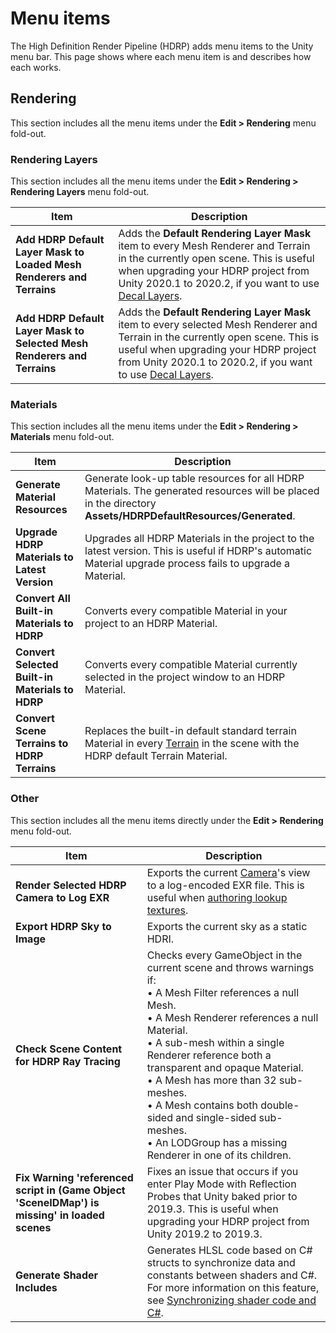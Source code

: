 # Menu items

The High Definition Render Pipeline (HDRP) adds menu items to the Unity menu bar. This page shows where each menu item is and describes how each works.

## Rendering

This section includes all the menu items under the **Edit > Rendering** menu fold-out.

### Rendering Layers

This section includes all the menu items under the **Edit > Rendering > Rendering Layers** menu fold-out.

| **Item**                                                     | **Description**                                              |
| ------------------------------------------------------------ | ------------------------------------------------------------ |
| **Add HDRP Default Layer Mask to Loaded Mesh Renderers and Terrains** | Adds the **Default Rendering Layer Mask** item to every Mesh Renderer and Terrain in the currently open scene. This is useful when upgrading your HDRP project from Unity 2020.1 to 2020.2, if you want to use [Decal Layers](use-decals.md#decal-layers). |
| **Add HDRP Default Layer Mask to Selected Mesh Renderers and Terrains** | Adds the **Default Rendering Layer Mask** item to every selected Mesh Renderer and Terrain in the currently open scene. This is useful when upgrading your HDRP project from Unity 2020.1 to 2020.2, if you want to use [Decal Layers](use-decals.md#decal-layers). |



### Materials

This section includes all the menu items under the **Edit > Rendering > Materials** menu fold-out.

| **Item**                                        | **Description**                                                                                                                                                                      |
|-------------------------------------------------|--------------------------------------------------------------------------------------------------------------------------------------------------------------------------------------|
| **Generate Material Resources**                 | Generate look-up table resources for all HDRP Materials. The generated resources will be placed in the directory **Assets/HDRPDefaultResources/Generated**.                             |
| **Upgrade HDRP Materials to Latest Version**    | Upgrades all HDRP Materials in the project to the latest version. This is useful if HDRP's automatic Material upgrade process fails to upgrade a Material.                           |
| **Convert All Built-in Materials to HDRP**      | Converts every compatible Material in your project to an HDRP Material.                                                                                                              |
| **Convert Selected Built-in Materials to HDRP** | Converts every compatible Material currently selected in the project window to an HDRP Material.                                                                                     |
| **Convert Scene Terrains to HDRP Terrains**     | Replaces the built-in default standard terrain Material in every [Terrain](https://docs.unity3d.com/Manual/script-Terrain.html) in the scene with the HDRP default Terrain Material. |

### Other

This section includes all the menu items directly under the **Edit > Rendering** menu fold-out.

| **Item**                                                     | **Description**                                              |
| ------------------------------------------------------------ | ------------------------------------------------------------ |
| **Render Selected HDRP Camera to Log EXR**                   | Exports the current [Camera](hdrp-camera-component-reference.md)'s view to a log-encoded EXR file. This is useful when [authoring lookup textures](Authoring-LUTs.md). |
| **Export HDRP Sky to Image**                                 | Exports the current sky as a static HDRI.                    |
| **Check Scene Content for HDRP Ray Tracing**                 | Checks every GameObject in the current scene and throws warnings if:<br/>&#8226; A Mesh Filter references a null Mesh.<br/>&#8226; A Mesh Renderer references a null Material.<br/>&#8226; A sub-mesh within a single Renderer reference both a transparent and opaque Material.<br/>&#8226; A Mesh has more than 32 sub-meshes.<br/>&#8226; A Mesh contains both double-sided and single-sided sub-meshes.<br/>&#8226; An LODGroup has a missing Renderer in one of its children. |
| **Fix Warning 'referenced script in (Game Object 'SceneIDMap') is missing' in loaded scenes** | Fixes an issue that occurs if you enter Play Mode with Reflection Probes that Unity baked prior to 2019.3. This is useful when upgrading your HDRP project from Unity 2019.2 to 2019.3. |
| **Generate Shader Includes**                                 | Generates HLSL code based on C# structs to synchronize data and constants between shaders and C#. For more information on this feature, see [Synchronizing shader code and C#](https://docs.unity3d.com/Packages/com.unity.render-pipelines.core@latest?subfolder=/manual/generating-shader-includes.html). |
